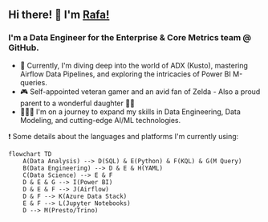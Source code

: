 ## Hi there! 👋 I'm [Rafa!](https://github.com/rklie)

### I'm a Data Engineer for the Enterprise & Core Metrics team @ GitHub.

- 🚀 Currently, I'm diving deep into the world of ADX (Kusto), mastering Airflow Data Pipelines, and exploring the intricacies of Power BI M-queries.
- 🎮 Self-appointed veteran gamer and an avid fan of Zelda - Also a proud parent to a wonderful daughter 👧🏼
- 👨🏻‍💻 I'm on a journey to expand my skills in Data Engineering, Data Modeling, and cutting-edge AI/ML technologies.

❗️ Some details about the languages and platforms I'm currently using:

```mermaid
flowchart TD
    A(Data Analysis) --> D(SQL) & E(Python) & F(KQL) & G(M Query)
    B(Data Engineering) --> D & E & H(YAML)
    C(Data Science) --> E & F
    D & E & G --> I(Power BI)
    D & E & F --> J(Airflow)
    D & F --> K(Azure Data Stack)
    E & F --> L(Jupyter Notebooks)
    D --> M(Presto/Trino)
```
